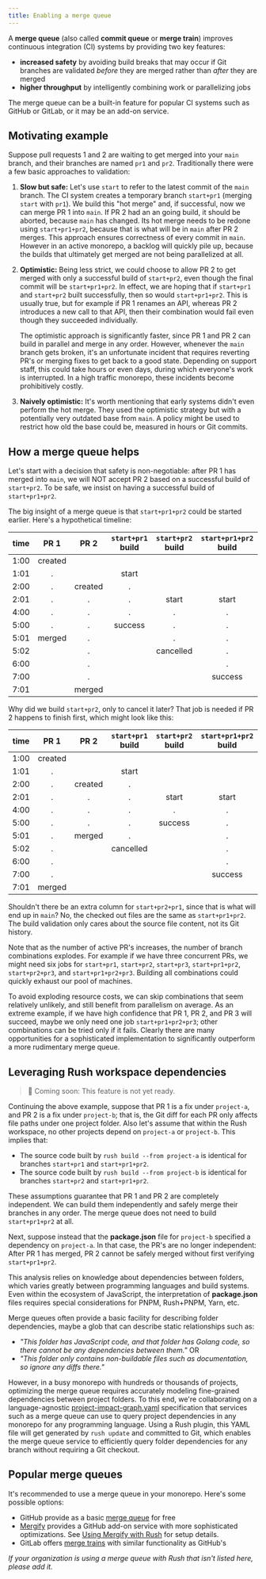 ```yaml
---
title: Enabling a merge queue
---
```


A **merge queue** (also called **commit queue** or **merge train**) improves continuous integration (CI) systems
by providing two key features:

- **increased safety** by avoiding build breaks that may occur if Git branches are validated
  _before_ they are merged rather than _after_ they are merged
- **higher throughput** by intelligently combining work or parallelizing jobs

The merge queue can be a built-in feature for popular CI systems such as GitHub or GitLab, or it may be an add-on service.

## Motivating example

Suppose pull requests 1 and 2 are waiting to get merged into your `main` branch, and their branches are
named `pr1` and `pr2`. Traditionally there were a few basic approaches to validation:

1. **Slow but safe:** Let's use `start` to refer to the latest commit of the `main` branch.
   The CI system creates a temporary branch `start+pr1` (merging `start` with `pr1`).
   We build this "hot merge" and, if successful, now we can merge PR 1 into `main`.
   If PR 2 had an an going build, it should be aborted, because `main` has changed. Its hot merge needs to be redone using `start+pr1+pr2`, because that is what will be in `main` after PR 2 merges. This approach ensures correctness of every commit in `main`.
   However in an active monorepo, a backlog will quickly pile up, because the builds that ultimately get
   merged are not being parallelized at all.

2. **Optimistic:** Being less strict, we could choose to allow PR 2 to get merged with only a successful build
   of `start+pr2`, even though the final commit will be `start+pr1+pr2`. In effect, we are hoping that if
   `start+pr1` and `start+pr2` built successfully, then so would `start+pr1+pr2`. This is usually true,
   but for example if PR 1 renames an API, whereas PR 2 introduces a new call to that API, then their combination
   would fail even though they succeeded individually.

   The optimistic approach is significantly faster,
   since PR 1 and PR 2 can build in parallel and merge in any order. However, whenever the `main` branch gets broken,
   it's an unfortunate incident that requires reverting PR's or merging fixes to get back to a good state.
   Depending on support staff, this could take hours or even days, during which everyone's work is interrupted.
   In a high traffic monorepo, these incidents become prohibitively costly.

3. **Naively optimistic:** It's worth mentioning that early systems didn't even perform the hot merge.
   They used the optimistic strategy but with a potentially very outdated base from `main`.
   A policy might be used to restrict how old the base could be, measured in hours or Git commits.

## How a merge queue helps

Let's start with a decision that safety is non-negotiable: after PR 1 has merged into `main`,
we will NOT accept PR 2 based on a successful build of `start+pr2`. To be safe, we insist on having
a successful build of `start+pr1+pr2`.

The big insight of a merge queue is that `start+pr1+pr2` could be started earlier. Here's a hypothetical timeline:

| time |  PR 1   |  PR 2   | `start+pr1` build | `start+pr2` build | `start+pr1+pr2` build |
| ---- | :-----: | :-----: | :---------------: | :---------------: | :-------------------: |
| 1:00 | created |         |                   |                   |                       |
| 1:01 |    .    |         |       start       |                   |                       |
| 2:00 |    .    | created |         .         |                   |                       |
| 2:01 |    .    |    .    |         .         |       start       |         start         |
| 4:00 |    .    |    .    |         .         |         .         |           .           |
| 5:00 |    .    |    .    |      success      |         .         |           .           |
| 5:01 | merged  |    .    |                   |         .         |           .           |
| 5:02 |         |    .    |                   |     cancelled     |           .           |
| 6:00 |         |    .    |                   |                   |           .           |
| 7:00 |         |    .    |                   |                   |        success        |
| 7:01 |         | merged  |                   |                   |                       |

Why did we build `start+pr2`, only to cancel it later? That job is needed if PR 2 happens to finish first, which might look like this:

| time |  PR 1   |  PR 2   | `start+pr1` build | `start+pr2` build | `start+pr1+pr2` build |
| ---- | :-----: | :-----: | :---------------: | :---------------: | :-------------------: |
| 1:00 | created |         |                   |                   |                       |
| 1:01 |    .    |         |       start       |                   |                       |
| 2:00 |    .    | created |         .         |                   |                       |
| 2:01 |    .    |    .    |         .         |       start       |         start         |
| 4:00 |    .    |    .    |         .         |         .         |           .           |
| 5:00 |    .    |    .    |         .         |      success      |           .           |
| 5:01 |    .    | merged  |         .         |                   |           .           |
| 5:02 |    .    |         |     cancelled     |                   |           .           |
| 6:00 |    .    |         |                   |                   |           .           |
| 7:00 |    .    |         |                   |                   |        success        |
| 7:01 | merged  |         |                   |                   |                       |

Shouldn't there be an extra column for `start+pr2+pr1`, since that is what will end up in `main`? No,
the checked out files are the same as `start+pr1+pr2`. The build validation only cares about the source file content, not its Git history.

Note that as the number of active PR's increases, the number of branch combinations explodes. For example if we have three
concurrent PRs, we might need six jobs for `start+pr1`, `start+pr2`, `start+pr3`, `start+pr1+pr2`,
`start+pr2+pr3`, and `start+pr1+pr2+pr3`. Building all combinations could quickly exhaust our pool of machines.

To avoid exploding resource costs, we can skip combinations that seem relatively unlikely, and
still benefit from parallelism on average. As an extreme example, if we have high confidence that PR 1, PR 2, and PR 3
will succeed, maybe we only need one job `start+pr1+pr2+pr3`; other combinations can be tried only if it fails.
Clearly there are many opportunities for a sophisticated implementation to significantly outperform a more rudimentary merge queue.

## Leveraging Rush workspace dependencies

> 🚧 Coming soon: This feature is not yet ready.

Continuing the above example, suppose that PR 1 is a fix under `project-a`, and PR 2 is a fix under `project-b`; that is,
the Git diff for each PR only affects file paths under one project folder. Also let's assume that within
the Rush workspace, no other projects depend on `project-a` or `project-b`. This implies that:

- The source code built by `rush build --from project-a` is identical for branches `start+pr1` and `start+pr1+pr2`.
- The source code built by `rush build --from project-b` is identical for branches `start+pr2` and `start+pr1+pr2`.

These assumptions guarantee that PR 1 and PR 2 are completely independent. We can build them independently and safely merge their branches
in any order. The merge queue does not need to build `start+pr1+pr2` at all.

Next, suppose instead that the **package.json** file for `project-b` specified a dependency on `project-a`.
In that case, the PR's are no longer independent: After PR 1 has merged, PR 2 cannot be safely merged
without first verifying `start+pr1+pr2`.

This analysis relies on knowledge about dependencies between folders, which varies greatly between programming languages and build systems.
Even within the ecosystem of JavaScript, the interpretation of **package.json** files requires special considerations for PNPM, Rush+PNPM, Yarn, etc.

Merge queues often provide a basic facility for describing folder dependencies, maybe a glob that can describe static relationships such as:

- _"This folder has JavaScript code, and that folder has Golang code, so there cannot be any dependencies between them."_ OR
- _"This folder only contains non-buildable files such as documentation, so ignore any diffs there."_

However, in a busy monorepo with hundreds or thousands of projects, optimizing the merge queue requires accurately modeling fine-grained
dependencies between project folders. To this end, we're collaborating on a language-agnostic
[project-impact-graph.yaml](https://github.com/tiktok/project-impact-graph) specification that services such as a merge queue can use to query project dependencies in any monorepo for any programming language. Using a Rush plugin, this YAML file will get generated by `rush update` and committed to Git, which enables the merge queue service to efficiently query folder dependencies for any branch without requiring a Git checkout.

## Popular merge queues

It's recommended to use a merge queue in your monorepo. Here's some possible options:

- GitHub provide as a basic
  [merge queue](https://docs.github.com/en/repositories/configuring-branches-and-merges-in-your-repository/configuring-pull-request-merges/managing-a-merge-queue) for free
- [Mergify](https://mergify.com/) provides a GitHub add-on service with more sophisticated optimizations. See [Using Mergify with Rush](../integrations/mergify.md) for setup details.
- GitLab offers [merge trains](https://docs.gitlab.com/ee/ci/pipelines/merge_trains.html) with similar functionality as GitHub's

_If your organization is using a merge queue with Rush that isn't listed here, please add it._
